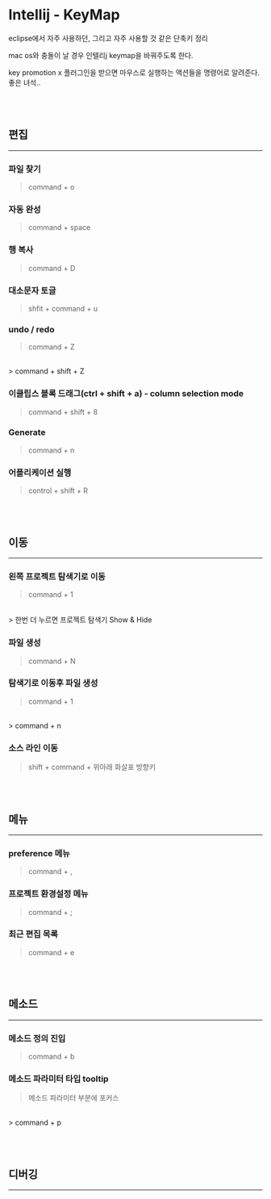 # Intellij - KeyMap

eclipse에서 자주 사용하던, 그리고 자주 사용할 것 같은 단축키 정리

mac os와 충돌이 날 경우 인텔리j keymap을 바꿔주도록 한다.

key promotion x 플러그인을 받으면
마우스로 실행하는 액션들을 명령어로 알려준다. 좋은 녀석..

<br><br>
## 편집
---
### 파일 찾기
> command + o

### 자동 완성
> command + space

### 행 복사
> command + D

### 대소문자 토글
> shfit + command + u

### undo / redo
> command + Z 
<br>
> command + shift + Z

### 이클립스 블록 드래그(ctrl + shift + a) - column selection mode
> command + shift + 8

### Generate 
> command + n

### 어플리케이션 실행
> control + shift + R

<br><br>

## 이동
---

### 왼쪽 프로젝트 탐색기로 이동
> command + 1 
<br>
> 한번 더 누르면 프로젝트 탐색기 Show & Hide

### 파일 생성
> command + N

### 탐색기로 이동후 파일 생성
> command + 1 
<br>
> command + n

### 소스 라인 이동
> shift + command + 위아래 화살표 방향키


<br><br>

## 메뉴
---
### preference 메뉴 
> command + ,

### 프로젝트 환경설정 메뉴
> command + ;

### 최근 편집 목록
> command + e

<br><br>

## 메소드
---

### 메소드 정의 진입
> command + b


### 메소드 파라미터 타입 tooltip
> 메소드 파라미터 부분에 포커스
<br>
> command + p

<br><br>

## 디버깅
---